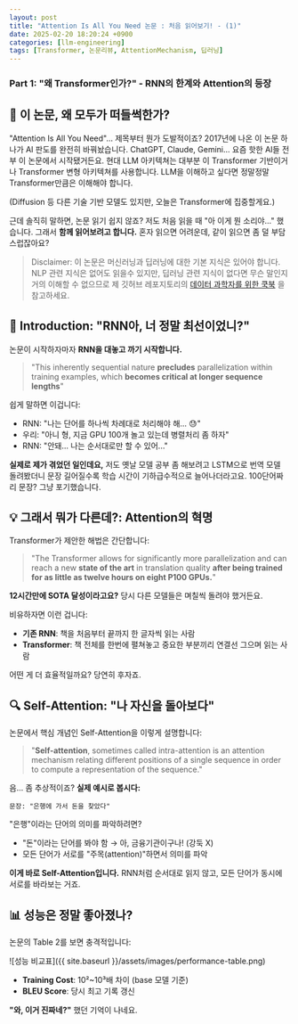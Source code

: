 ```yaml
---
layout: post
title: "Attention Is All You Need 논문 : 처음 읽어보기! - (1)"
date: 2025-02-20 18:20:24 +0900
categories: [llm-engineering]
tags: [Transformer, 논문리뷰, AttentionMechanism, 딥러닝]
---
```


### **Part 1: "왜 Transformer인가?" - RNN의 한계와 Attention의 등장**


## 🤔 이 논문, 왜 모두가 떠들썩한가?

"Attention Is All You Need"... 제목부터 뭔가 도발적이죠? 
2017년에 나온 이 논문 하나가 AI 판도를 완전히 바꿔놨습니다. ChatGPT, Claude, Gemini... 요즘 핫한 AI들 전부 이 논문에서 시작됐거든요. 현대 LLM 아키텍쳐는 대부분 이 Transformer 기반이거나 Transformer 변형 아키텍쳐를 사용합니다. LLM을 이해하고 싶다면 정말정말 Transformer만큼은 이해해야 합니다.

(Diffusion 등 다른 기술 기반 모델도 있지만, 오늘은 Transformer에 집중할게요.)

근데 솔직히 말하면, 논문 읽기 쉽지 않죠? 저도 처음 읽을 때 "아 이게 뭔 소리야..." 했습니다.
그래서 **함께 읽어보려고 합니다.** 혼자 읽으면 어려운데, 같이 읽으면 좀 덜 부담스럽잖아요?

> Disclaimer: 이 논문은 머신러닝과 딥러닝에 대한 기본 지식은 있어야 합니다. NLP 관련 지식은 없어도 읽을수 있지만, 딥러닝 관련 지식이 없다면 무슨 말인지 거의 이해할 수 없으므로 제 깃허브 레포지토리의 [데이터 과학자를 위한 쿡북](https://github.com/hanaoverride/data-scientist-cookbook-for-korean) 을 참고하세요.

## 📖 Introduction: "RNN아, 너 정말 최선이었니?"

논문이 시작하자마자 **RNN을 대놓고 까기 시작합니다.**

> "This inherently sequential nature **precludes** parallelization within training examples, which **becomes critical at longer sequence lengths**"

쉽게 말하면 이겁니다:
- RNN: "나는 단어를 하나씩 차례대로 처리해야 해... 😓"
- 우리: "아니 형, 지금 GPU 100개 놀고 있는데 병렬처리 좀 하자"
- RNN: "안돼... 나는 순서대로만 할 수 있어..."

**실제로 제가 겪었던 일인데요,** 저도 옛날 모델 공부 좀 해보려고 LSTM으로 번역 모델 돌려봤더니 문장 길어질수록 학습 시간이 기하급수적으로 늘어나더라고요. 100단어짜리 문장? 그냥 포기했습니다.

## 💡 그래서 뭐가 다른데?: Attention의 혁명

Transformer가 제안한 해법은 간단합니다:

> "The Transformer allows for significantly more parallelization and can reach a new **state of the art** in translation quality **after being trained for as little as twelve hours on eight P100 GPUs.**"

**12시간만에 SOTA 달성이라고요?** 
당시 다른 모델들은 며칠씩 돌려야 했거든요. 

비유하자면 이런 겁니다:
- **기존 RNN**: 책을 처음부터 끝까지 한 글자씩 읽는 사람
- **Transformer**: 책 전체를 한번에 펼쳐놓고 중요한 부분끼리 연결선 그으며 읽는 사람

어떤 게 더 효율적일까요? 당연히 후자죠.

## 🔍 Self-Attention: "나 자신을 돌아보다"

논문에서 핵심 개념인 Self-Attention을 이렇게 설명합니다:

> "**Self-attention**, sometimes called intra-attention is an attention mechanism relating different positions of a single sequence in order to compute a representation of the sequence."

음... 좀 추상적이죠? **실제 예시로 봅시다:**

```
문장: "은행에 가서 돈을 찾았다"
```

"은행"이라는 단어의 의미를 파악하려면?
- "돈"이라는 단어를 봐야 함 → 아, 금융기관이구나! (강둑 X)
- 모든 단어가 서로를 "주목(attention)"하면서 의미를 파악

**이게 바로 Self-Attention입니다.** 
RNN처럼 순서대로 읽지 않고, 모든 단어가 동시에 서로를 바라보는 거죠.

## 📊 성능은 정말 좋아졌나?

논문의 Table 2를 보면 충격적입니다:

![성능 비교표]({{ site.baseurl }}/assets/images/performance-table.png)

- **Training Cost**: 10²~10³배 차이 (base 모델 기준)
- **BLEU Score**: 당시 최고 기록 갱신

**"와, 이거 진짜네?"** 했던 기억이 나네요.
